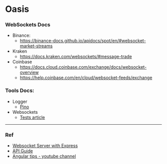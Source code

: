 # Oasis

### WebSockets Docs
* Binance:
  * https://binance-docs.github.io/apidocs/spot/en/#websocket-market-streams
* Kraken
  * https://docs.kraken.com/websockets/#message-trade
* Coinbase
  * https://docs.cloud.coinbase.com/exchange/docs/websocket-overview
  * https://help.coinbase.com/en/cloud/websocket-feeds/exchange

### Tools Docs:
* Logger
  * [Pino](https://getpino.io/#/)
* Websockets
  * [Tests article](https://thomason-isaiah.medium.com/writing-integration-tests-for-websocket-servers-using-jest-and-ws-8e5c61726b2a)

<hr>

### Ref
* [Websocket Server with Express](https://cheatcode.co/tutorials/how-to-set-up-a-websocket-server-with-node-js-and-express)
* [API Guide](https://github.com/losikov/api-example)
* [Angular tips - youtube channel](https://www.youtube.com/@kreuzercode/videos)
